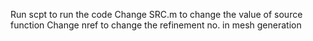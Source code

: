 Run scpt to run the code
Change SRC.m to change the value of source function 
Change nref to change the refinement no. in mesh generation

